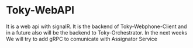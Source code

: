 # Toky-WebAPI
 It is a web api with signalR. It is the backend of  Toky-Webphone-Client and in a future also will be the backend to  Toky-Orchestrator. In the next weeks We will try to add gRPC to comunicate with Assignator Service
